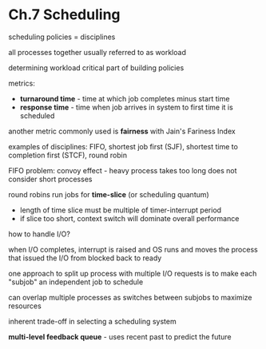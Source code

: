 # Ch.7 Scheduling

scheduling policies = disciplines

all processes together usually referred to as workload

determining workload critical part of building policies

metrics:

- **turnaround time** - time at which job completes minus start time
- **response time** - time when job arrives in system to first time it is scheduled

another metric commonly used is **fairness** with Jain's Fariness Index

examples of disciplines:
FIFO, shortest job first (SJF), shortest time to completion first (STCF), round robin

FIFO problem: convoy effect - heavy process takes too long does not consider short processes

round robins run jobs for **time-slice** (or scheduling quantum)
- length of time slice must be multiple of timer-interrupt period
- if slice too short, context switch will dominate overall performance

how to handle I/O?

when I/O completes, interrupt is raised and OS runs and moves the process that issued the I/O from blocked back to ready

one approach to split up process with multiple I/O requests is to make each "subjob" an independent job to schedule

can overlap multiple processes as switches between subjobs to maximize resources

inherent trade-off in selecting a scheduling system

**multi-level feedback queue** - uses recent past to predict the future




